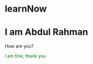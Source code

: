 # learnNow
<h1>I am Abdul Rahman</h1>
<p>How are you?</p>
<p style="color: green;">I am fine, thank you</p>
